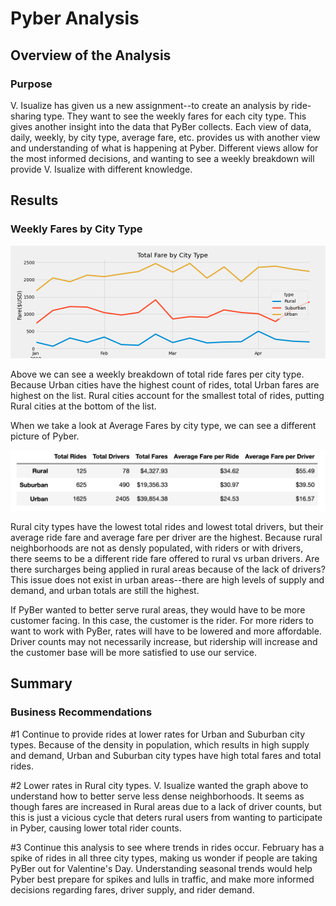 # Pyber Analysis
## Overview of the Analysis
### Purpose
V. Isualize has given us a new assignment--to create an analysis by ride-sharing type. They want to see the weekly fares for each city type. This gives another insight into the data that PyBer collects. Each view of data, daily, weekly, by city type, average fare, etc. provides us with another view and understanding of what is happening at Pyber. Different views allow for the most informed decisions, and wanting to see a weekly breakdown will provide V. Isualize with different knowledge.

## Results
### Weekly Fares by City Type
![PyBer_fare_summary](/Pyber_Analysis/Analysis/PyBer_fare_summary.png)

Above we can see a weekly breakdown of total ride fares per city type. Because Urban cities have the highest count of rides, total Urban fares are highest on the list. Rural cities account for the smallest total of rides, putting Rural cities at the bottom of the list. 

When we take a look at Average Fares by city type, we can see a different picture of Pyber. 

![Summary_DF](/Pyber_Analysis/Analysis/Summary_DF.png)

Rural city types have the lowest total rides and lowest total drivers, but their average ride fare and average fare per driver are the highest. Because rural neighborhoods are not as densly populated, with riders or with drivers, there seems to be a different ride fare offered to rural vs urban drivers. Are there surcharges being applied in rural areas because of the lack of drivers? This issue does not exist in urban areas--there are high levels of supply and demand, and urban totals are still the highest. 

If PyBer wanted to better serve rural areas, they would have to be more customer facing. In this case, the customer is the rider. For more riders to want to work with PyBer, rates will have to be lowered and more affordable. Driver counts may not necessarily increase, but ridership will increase and the customer base will be more satisfied to use our service.

## Summary
### Business Recommendations
#1 Continue to provide rides at lower rates for Urban and Suburban city types. Because of the density in population, which results in high supply and demand, Urban and Suburban city types have high total fares and total rides.

#2 Lower rates in Rural city types. V. Isualize wanted the graph above to understand how to better serve less dense neighborhoods. It seems as though fares are increased in Rural areas due to a lack of driver counts, but this is just a vicious cycle that deters rural users from wanting to participate in Pyber, causing lower total rider counts.

#3 Continue this analysis to see where trends in rides occur. February has a spike of rides in all three city types, making us wonder if people are taking PyBer out for Valentine's Day. Understanding seasonal trends would help Pyber best prepare for spikes and lulls in traffic, and make more informed decisions regarding fares, driver supply, and rider demand.
